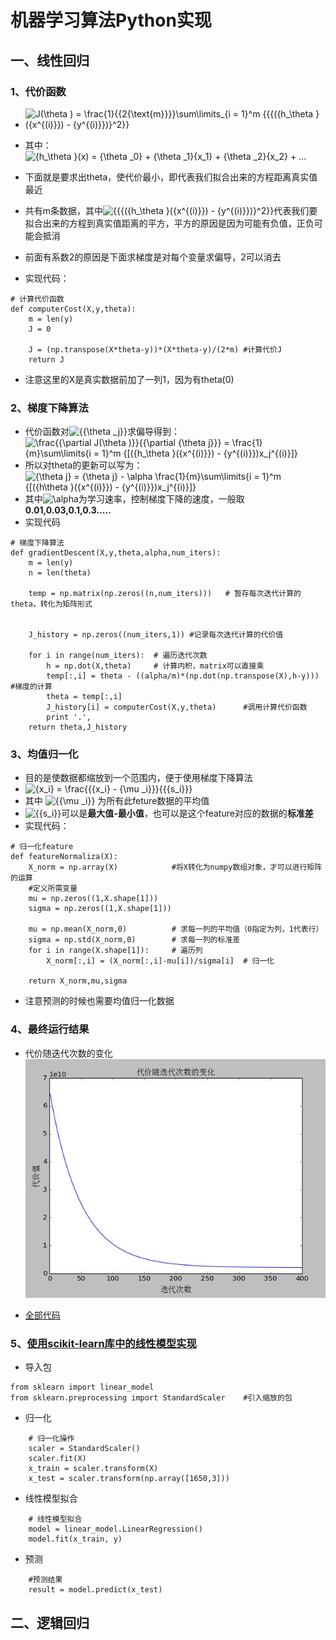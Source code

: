 机器学习算法Python实现
=========

## 一、线性回归

### 1、代价函数
- ![J(\theta ) = \frac{1}{{2{\text{m}}}}\sum\limits_{i = 1}^m {{{({h_\theta }({x^{(i)}}) - {y^{(i)}})}^2}} ](http://chart.apis.google.com/chart?cht=tx&chs=1x0&chf=bg,s,FFFFFF00&chco=000000&chl=J%28%5Ctheta%20%29%20%3D%20%5Cfrac%7B1%7D%7B%7B2%7B%5Ctext%7Bm%7D%7D%7D%7D%5Csum%5Climits_%7Bi%20%3D%201%7D%5Em%20%7B%7B%7B%28%7Bh_%5Ctheta%20%7D%28%7Bx%5E%7B%28i%29%7D%7D%29%20-%20%7By%5E%7B%28i%29%7D%7D%29%7D%5E2%7D%7D%20)
- 其中：
![{h_\theta }(x) = {\theta _0} + {\theta _1}{x_1} + {\theta _2}{x_2} + ...](http://chart.apis.google.com/chart?cht=tx&chs=1x0&chf=bg,s,FFFFFF00&chco=000000&chl=%7Bh_%5Ctheta%20%7D%28x%29%20%3D%20%7B%5Ctheta%20_0%7D%20%2B%20%7B%5Ctheta%20_1%7D%7Bx_1%7D%20%2B%20%7B%5Ctheta%20_2%7D%7Bx_2%7D%20%2B%20...)

- 下面就是要求出theta，使代价最小，即代表我们拟合出来的方程距离真实值最近
- 共有m条数据，其中![{{{({h_\theta }({x^{(i)}}) - {y^{(i)}})}^2}}](http://chart.apis.google.com/chart?cht=tx&chs=1x0&chf=bg,s,FFFFFF00&chco=000000&chl=%7B%7B%7B%28%7Bh_%5Ctheta%20%7D%28%7Bx%5E%7B%28i%29%7D%7D%29%20-%20%7By%5E%7B%28i%29%7D%7D%29%7D%5E2%7D%7D)代表我们要拟合出来的方程到真实值距离的平方，平方的原因是因为可能有负值，正负可能会抵消
- 前面有系数2的原因是下面求梯度是对每个变量求偏导，2可以消去

- 实现代码：
```
# 计算代价函数
def computerCost(X,y,theta):
    m = len(y)
    J = 0
    
    J = (np.transpose(X*theta-y))*(X*theta-y)/(2*m) #计算代价J
    return J
```
 - 注意这里的X是真实数据前加了一列1，因为有theta(0)

### 2、梯度下降算法
- 代价函数对![{{\theta _j}}](http://chart.apis.google.com/chart?cht=tx&chs=1x0&chf=bg,s,FFFFFF00&chco=000000&chl=%7B%7B%5Ctheta%20_j%7D%7D)求偏导得到：   
![\frac{{\partial J(\theta )}}{{\partial {\theta _j}}} = \frac{1}{m}\sum\limits_{i = 1}^m {[({h_\theta }({x^{(i)}}) - {y^{(i)}})x_j^{(i)}]} ](http://chart.apis.google.com/chart?cht=tx&chs=1x0&chf=bg,s,FFFFFF00&chco=000000&chl=%5Cfrac%7B%7B%5Cpartial%20J%28%5Ctheta%20%29%7D%7D%7B%7B%5Cpartial%20%7B%5Ctheta%20_j%7D%7D%7D%20%3D%20%5Cfrac%7B1%7D%7Bm%7D%5Csum%5Climits_%7Bi%20%3D%201%7D%5Em%20%7B%5B%28%7Bh_%5Ctheta%20%7D%28%7Bx%5E%7B%28i%29%7D%7D%29%20-%20%7By%5E%7B%28i%29%7D%7D%29x_j%5E%7B%28i%29%7D%5D%7D%20)
- 所以对theta的更新可以写为：   
![{\theta _j} = {\theta _j} - \alpha \frac{1}{m}\sum\limits_{i = 1}^m {[({h_\theta }({x^{(i)}}) - {y^{(i)}})x_j^{(i)}]} ](http://chart.apis.google.com/chart?cht=tx&chs=1x0&chf=bg,s,FFFFFF00&chco=000000&chl=%7B%5Ctheta%20_j%7D%20%3D%20%7B%5Ctheta%20_j%7D%20-%20%5Calpha%20%5Cfrac%7B1%7D%7Bm%7D%5Csum%5Climits_%7Bi%20%3D%201%7D%5Em%20%7B%5B%28%7Bh_%5Ctheta%20%7D%28%7Bx%5E%7B%28i%29%7D%7D%29%20-%20%7By%5E%7B%28i%29%7D%7D%29x_j%5E%7B%28i%29%7D%5D%7D%20)
- 其中![\alpha ](http://chart.apis.google.com/chart?cht=tx&chs=1x0&chf=bg,s,FFFFFF00&chco=000000&chl=%5Calpha%20)为学习速率，控制梯度下降的速度，一般取**0.01,0.03,0.1,0.3.....**
- 实现代码
```
# 梯度下降算法
def gradientDescent(X,y,theta,alpha,num_iters):
    m = len(y)      
    n = len(theta)
    
    temp = np.matrix(np.zeros((n,num_iters)))   # 暂存每次迭代计算的theta，转化为矩阵形式
    
    
    J_history = np.zeros((num_iters,1)) #记录每次迭代计算的代价值
    
    for i in range(num_iters):  # 遍历迭代次数    
        h = np.dot(X,theta)     # 计算内积，matrix可以直接乘
        temp[:,i] = theta - ((alpha/m)*(np.dot(np.transpose(X),h-y)))   #梯度的计算
        theta = temp[:,i]
        J_history[i] = computerCost(X,y,theta)      #调用计算代价函数
        print '.',      
    return theta,J_history  
```

### 3、均值归一化
- 目的是使数据都缩放到一个范围内，便于使用梯度下降算法
- ![{x_i} = \frac{{{x_i} - {\mu _i}}}{{{s_i}}}](http://chart.apis.google.com/chart?cht=tx&chs=1x0&chf=bg,s,FFFFFF00&chco=000000&chl=%7Bx_i%7D%20%3D%20%5Cfrac%7B%7B%7Bx_i%7D%20-%20%7B%5Cmu%20_i%7D%7D%7D%7B%7B%7Bs_i%7D%7D%7D)
- 其中 ![{{\mu _i}}](http://chart.apis.google.com/chart?cht=tx&chs=1x0&chf=bg,s,FFFFFF00&chco=000000&chl=%7B%7B%5Cmu%20_i%7D%7D) 为所有此feture数据的平均值
- ![{{s_i}}](http://chart.apis.google.com/chart?cht=tx&chs=1x0&chf=bg,s,FFFFFF00&chco=000000&chl=%7B%7Bs_i%7D%7D)可以是**最大值-最小值**，也可以是这个feature对应的数据的**标准差**
- 实现代码：
```
# 归一化feature
def featureNormaliza(X):
    X_norm = np.array(X)            #将X转化为numpy数组对象，才可以进行矩阵的运算
    #定义所需变量
    mu = np.zeros((1,X.shape[1]))   
    sigma = np.zeros((1,X.shape[1]))
    
    mu = np.mean(X_norm,0)          # 求每一列的平均值（0指定为列，1代表行）
    sigma = np.std(X_norm,0)        # 求每一列的标准差
    for i in range(X.shape[1]):     # 遍历列
        X_norm[:,i] = (X_norm[:,i]-mu[i])/sigma[i]  # 归一化
    
    return X_norm,mu,sigma
```
- 注意预测的时候也需要均值归一化数据

### 4、最终运行结果
- 代价随迭代次数的变化   
![enter description here][1]


  [1]: ./images/LinearRegression_01.png "LinearRegression_01.png"
- [全部代码](/LinearRegression/LinearRegression.py)

### 5、[使用scikit-learn库中的线性模型实现](/LinearRegression/LinearRegression_scikit-learn.py)
- 导入包
```
from sklearn import linear_model
from sklearn.preprocessing import StandardScaler    #引入缩放的包
```
- 归一化
```
    # 归一化操作
    scaler = StandardScaler()   
    scaler.fit(X)
    x_train = scaler.transform(X)
    x_test = scaler.transform(np.array([1650,3]))
```
- 线性模型拟合
```
    # 线性模型拟合
    model = linear_model.LinearRegression()
    model.fit(x_train, y)
``` 
- 预测
```
    #预测结果
    result = model.predict(x_test)
```
  
## 二、逻辑回归
